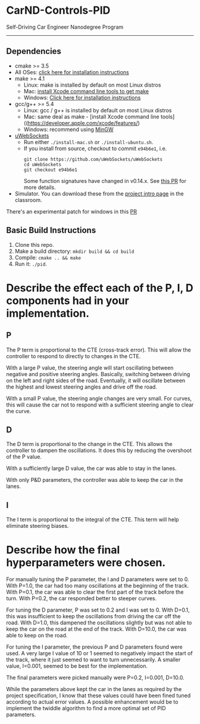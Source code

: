 # CarND-Controls-PID
Self-Driving Car Engineer Nanodegree Program

---

## Dependencies

* cmake >= 3.5
 * All OSes: [click here for installation instructions](https://cmake.org/install/)
* make >= 4.1
  * Linux: make is installed by default on most Linux distros
  * Mac: [install Xcode command line tools to get make](https://developer.apple.com/xcode/features/)
  * Windows: [Click here for installation instructions](http://gnuwin32.sourceforge.net/packages/make.htm)
* gcc/g++ >= 5.4
  * Linux: gcc / g++ is installed by default on most Linux distros
  * Mac: same deal as make - [install Xcode command line tools]((https://developer.apple.com/xcode/features/)
  * Windows: recommend using [MinGW](http://www.mingw.org/)
* [uWebSockets](https://github.com/uWebSockets/uWebSockets)
  * Run either `./install-mac.sh` or `./install-ubuntu.sh`.
  * If you install from source, checkout to commit `e94b6e1`, i.e.
    ```
    git clone https://github.com/uWebSockets/uWebSockets 
    cd uWebSockets
    git checkout e94b6e1
    ```
    Some function signatures have changed in v0.14.x. See [this PR](https://github.com/udacity/CarND-MPC-Project/pull/3) for more details.
* Simulator. You can download these from the [project intro page](https://github.com/udacity/self-driving-car-sim/releases) in the classroom.

There's an experimental patch for windows in this [PR](https://github.com/udacity/CarND-PID-Control-Project/pull/3)

## Basic Build Instructions

1. Clone this repo.
2. Make a build directory: `mkdir build && cd build`
3. Compile: `cmake .. && make`
4. Run it: `./pid`. 

# Describe the effect each of the P, I, D components had in your implementation.
## P
The P term is proportional to the CTE (cross-track error). This will allow the controller to respond to directly to changes in the CTE.

With a large P value, the steering angle will start oscillating between negative and positive steering angles. Basically, switching between driving on the left and right sides of the road. Eventually, it will oscillate between the highest and lowest steering angles and drive off the road. 

With a small P value, the steering angle changes are very small. For curves, this will cause the car not to respond with a sufficient steering angle to clear the curve.

## D
The D term is proportional to the change in the CTE. This allows the controller to dampen the oscillations. It does this by reducing the overshoot of the P value. 
 
With a sufficiently large D value, the car was able to stay in the lanes. 

With only P&D parameters, the controller was able to keep the car in the lanes. 

## I
The I term is proportional to the integral of the CTE. This term will help eliminate steering biases.  


# Describe how the final hyperparameters were chosen.
For manually tuning the P parameter, the I and D parameters were set to 0. With P=1.0, the car had too many oscillations at the beginning of the track. With P=0.1, the car was able to clear the first part of the track before the turn. With P=0.2, the car responded better to steeper curves.

For tuning the D parameter, P was set to 0.2 and I was set to 0. With D=0.1, this was insufficient to keep the oscillations from driving the car off the road. With D=1.0, this dampened the oscillations slightly but was not able to keep the car on the road at the end of the track. With D=10.0, the car was able to keep on the road. 

For tuning the I parameter, the previous P and D parameters found were used. A very large I value of 10 or 1 seemed to negatively impact the start of the track, where it just seemed to want to turn unnecessarily. A smaller value, I=0.001, seemed to be best for the implementation. 

The final parameters were picked manually were P=0.2, I=0.001, D=10.0. 

While the parameters above kept the car in the lanes as required by the project specification, I know that these values could have been fined tuned according to actual error values. A possible enhancement would be to implement the twiddle algorithm to find a more optimal set of PID parameters.